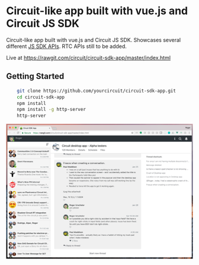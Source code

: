 # Circuit-like app built with vue.js and Circuit JS SDK
Circuit-like app built with vue.js and Circuit JS SDK. Showcases several different [JS SDK APIs](https://circuit.github.io/jssdk.html). RTC APIs still to be added.

Live at https://rawgit.com/circuit/circuit-sdk-app/master/index.html

## Getting Started ##

```bash
    git clone https://github.com/yourcircuit/circuit-sdk-app.git
    cd circuit-sdk-app
    npm install
    npm install -g http-server
    http-server
```


![Screenshot](images/image.png)



